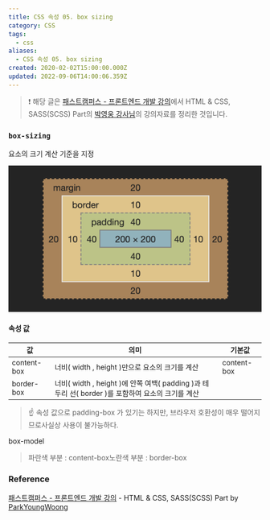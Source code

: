```yaml
---
title: CSS 속성 05. box sizing
category: CSS
tags:
  - css
aliases:
  - CSS 속성 05. box sizing
created: 2020-02-02T15:00:00.000Z
updated: 2022-09-06T14:00:06.359Z
---
```


<Metadata />

> ❗️ 해당 글은 [패스트캠퍼스 - 프론트엔드 개발 강의](https://www.fastcampus.co.kr/dev_online_react/)에서 HTML & CSS, SASS(SCSS) Part의 [박영웅 강사님](https://github.com/ParkYoungWoong)의 강의자료를 정리한 것입니다.

### `box-sizing`

요소의 크기 계산 기준을 지정

![css-property-05-box-sizing-image-0](./images/css-property-05-box-sizing-image-0.png)

#### 속성 값

| 값          | 의미                                                                                              | 기본값      |
| ----------- | ------------------------------------------------------------------------------------------------- | ----------- |
| content-box | 너비( width , height )만으로 요소의 크기를 계산                                                   | content-box |
| border-box  | 너비( width , height )에 안쪽 여백( padding )과 테두리 선( border )를 포함하여 요소의 크기를 계산 |             |

> ☝️ 속성 값으로 padding-box 가 있기는 하지만, 브라우저 호환성이 매우 떨어지므로사실상 사용이 불가능하다.

box-model

> 파란색 부분 : content-box노란색 부분 : border-box

### Reference

[패스트캠퍼스 - 프론트엔드 개발 강의](https://www.fastcampus.co.kr/dev_online_react/) - HTML & CSS, SASS(SCSS) Part by [ParkYoungWoong](https://github.com/ParkYoungWoong)
